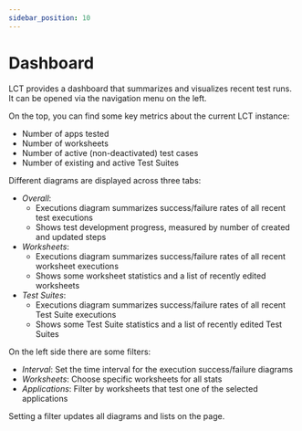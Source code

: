 ```yaml
---
sidebar_position: 10
---
```


# Dashboard

LCT provides a dashboard that summarizes and visualizes recent test runs.
It can be opened via the navigation menu on the left.

On the top, you can find some key metrics about the current LCT instance:

- Number of apps tested
- Number of worksheets
- Number of active (non-deactivated) test cases
- Number of existing and active Test Suites

Different diagrams are displayed across three tabs:

- *Overall*:
  - Executions diagram summarizes success/failure rates of all recent test executions
  - Shows test development progress, measured by number of created and updated steps
- *Worksheets*:
  - Executions diagram summarizes success/failure rates of all recent worksheet executions
  - Shows some worksheet statistics and a list of recently edited worksheets
- *Test Suites*:
  - Executions diagram summarizes success/failure rates of all recent Test Suite executions
  - Shows some Test Suite statistics and a list of recently edited Test Suites

On the left side there are some filters:

- *Interval*: Set the time interval for the execution success/failure diagrams
- *Worksheets*: Choose specific worksheets for all stats
- *Applications*: Filter by worksheets that test one of the selected applications

Setting a filter updates all diagrams and lists on the page.
